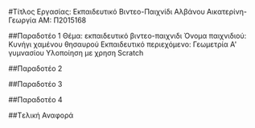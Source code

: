 ﻿#Τίτλος Εργασίας: Εκπαιδευτικό Βιντεο-Παιχνίδι
Αλβάνου Αικατερίνη-Γεωργία
ΑΜ: Π2015168

##Παραδοτέο 1
Θέμα: εκπαιδευτικό βιντεο-παιχνιδι 
Όνομα παιχνιδιού: Κυνήγι χαμένου θησαυρού 
Εκπαιδευτικό περιεχόμενο: Γεωμετρία Α' γυμνασίου
Υλοποίηση με χρηση Scratch


##Παραδοτέο 2


##Παραδοτέο 3


##Παραδοτέο 4


##Tελική Αναφορά


